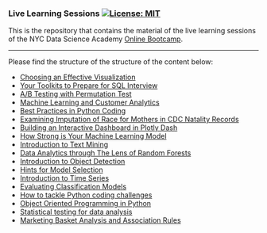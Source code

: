 ### Live Learning Sessions  [![License: MIT](https://img.shields.io/badge/License-MIT-yellow.svg)](https://opensource.org/licenses/MIT)

This is the repository that contains the material of the live learning sessions of the NYC Data Science Academy [Online Bootcamp](https://nycdatascience.com/online-data-science-bootcamp/).
<hr>

Please find the structure of the structure of the content below:

- [Choosing an Effective Visualization](https://github.com/nycdatasci/live-learning-sessions/tree/master/choosing-an-effective-visualization)
- [Your Toolkits to Prepare for SQL Interview](https://github.com/nycdatasci/live-learning-sessions/tree/master/your-toolkits-to-prepare-for-sql-interview)
- [A/B Testing with Permutation Test](https://github.com/nycdatasci/live-learning-sessions/tree/master/ab-testing-with-permutation-test)
- [Machine Learning and Customer Analytics](https://github.com/nycdatasci/live-learning-sessions/tree/master/machine-learning-and-customer-analytics)
- [Best Practices in Python Coding](https://github.com/nycdatasci/live-learning-sessions/tree/master/best-practices-in-python-coding)
- [Examining Imputation of Race for Mothers in CDC Natality Records](https://github.com/nycdatasci/live-learning-sessions/tree/master/examining-cdc-natality-records)
- [Building an Interactive Dashboard in Plotly Dash](https://github.com/nycdatasci/live-learning-sessions/tree/master/build-interactive-dashboard-in-plotly-dash)
- [How Strong is Your Machine Learning Model](https://github.com/nycdatasci/live-learning-sessions/tree/master/how-strong-is-your-machine-learning-model)
- [Introduction to Text Mining](https://github.com/nycdatasci/live-learning-sessions/tree/master/introduction-to-text-mining)
- [Data Analytics through The Lens of Random Forests](https://github.com/nycdatasci/live-learning-sessions/tree/master/ml-guided-crash-analytics)
- [Introduction to Object Detection](https://github.com/nycdatasci/live-learning-sessions/tree/master/introduction-to-object-detection)
- [Hints for Model Selection](https://github.com/nycdatasci/live-learning-sessions/tree/master/hints-for-model-selection)
- [Introduction to Time Series](https://github.com/nycdatasci/live-learning-sessions/tree/master/introduction-to-time-series)
- [Evaluating Classification Models](https://github.com/nycdatasci/live-learning-sessions/tree/master/evaluating-classification-models)
- [How to tackle Python coding challenges](https://github.com/nycdatasci/live-learning-sessions/tree/master/how-to-tackle-python-coding-challenges)
- [Object Oriented Programming in Python](https://github.com/nycdatasci/live-learning-sessions/tree/master/object-oriented-programming-in-python)
- [Statistical testing for data analysis](https://github.com/nycdatasci/live-learning-sessions/tree/master/statistical-testing-for-data-analysis)
- [Marketing Basket Analysis and Association Rules](https://github.com/nycdatasci/live-learning-sessions/tree/master/association-rules-and-r-code)